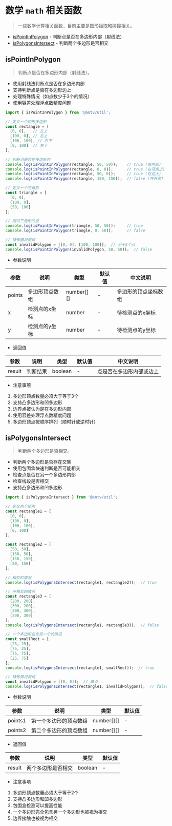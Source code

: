 # 数学 `math` 相关函数

> 一些数学计算相关函数，目前主要是图形拾取和碰撞相关。

- [isPointInPolygon](#ispointinpolygon) - 判断点是否在多边形内部（射线法）
- [isPolygonsIntersect](#ispolygonsintersect) - 判断两个多边形是否相交

## isPointInPolygon

> 判断点是否在多边形内部（射线法）。

- 使用射线法判断点是否在多边形内部
- 支持判断点是否在多边形边上
- 处理特殊情况（如点数少于3个的情况）
- 使用容差处理浮点数精度问题

```ts
import { isPointInPolygon } from '@antv/util';

// 定义一个矩形多边形
const rectangle = [
  [0, 0],   // 左上
  [100, 0], // 右上
  [100, 100], // 右下
  [0, 100]  // 左下
];

// 判断点是否在多边形内
console.log(isPointInPolygon(rectangle, 50, 50));    // true (在内部)
console.log(isPointInPolygon(rectangle, 0, 0));      // true (在顶点上)
console.log(isPointInPolygon(rectangle, 50, 0));     // true (在边上)
console.log(isPointInPolygon(rectangle, 150, 150));  // false (在外部)

// 定义一个三角形
const triangle = [
  [0, 0],
  [100, 0],
  [50, 100]
];

// 测试三角形的点
console.log(isPointInPolygon(triangle, 50, 50));     // true
console.log(isPointInPolygon(triangle, 0, 50));      // false

// 特殊情况测试
const invalidPolygon = [[0, 0], [100, 100]];  // 少于3个点
console.log(isPointInPolygon(invalidPolygon, 50, 50));  // false
```

- 参数说明

| 参数 | 说明 | 类型 | 默认值 | 中文说明 |
|---------|------|------|---------|----------|
| points | 多边形顶点数组 | number[][] | - | 多边形的顶点坐标数组 |
| x | 检测点的x坐标 | number | - | 待检测点的x坐标 |
| y | 检测点的y坐标 | number | - | 待检测点的y坐标 |

- 返回值

| 参数 | 说明 | 类型 | 默认值 | 中文说明 |
|---------|------|------|---------|----------|
| result | 判断结果 | boolean | - | 点是否在多边形内部或边上 |

- 注意事项

1. 多边形顶点数量必须大于等于3个
2. 支持凸多边形和凹多边形
3. 边界点被认为是在多边形内部
4. 使用容差处理浮点数精度问题
5. 多边形顶点按顺序排列（顺时针或逆时针）


## isPolygonsIntersect

> 判断两个多边形是否相交。

- 判断两个多边形是否存在交集
- 使用包围盒快速判断是否可能相交
- 检查点是否在另一个多边形内部
- 检查线段是否相交
- 支持凸多边形和凹多边形

```ts
import { isPolygonsIntersect } from '@antv/util';

// 定义两个矩形
const rectangle1 = [
  [0, 0],
  [100, 0],
  [100, 100],
  [0, 100]
];

const rectangle2 = [
  [50, 50],
  [150, 50],
  [150, 150],
  [50, 150]
];

// 相交的情况
console.log(isPolygonsIntersect(rectangle1, rectangle2));  // true

// 不相交的情况
const rectangle3 = [
  [200, 200],
  [300, 200],
  [300, 300],
  [200, 300]
];
console.log(isPolygonsIntersect(rectangle1, rectangle3));  // false

// 一个多边形包含另一个的情况
const smallRect = [
  [25, 25],
  [75, 25],
  [75, 75],
  [25, 75]
];
console.log(isPolygonsIntersect(rectangle1, smallRect));  // true

// 特殊情况测试
const invalidPolygon = [[0, 0]];  // 单点
console.log(isPolygonsIntersect(rectangle1, invalidPolygon));  // false
```

- 参数说明

| 参数 | 说明 | 类型 | 默认值 |
|---------|------|------|---------|
| points1 | 第一个多边形的顶点数组 | number[][] | - |
| points2 | 第二个多边形的顶点数组 | number[][] | - |

- 返回值

| 参数 | 说明 | 类型 | 默认值 |
|---------|------|------|---------|
| result | 两个多边形是否相交 | boolean | - |

- 注意事项

1. 多边形顶点数量必须大于等于2个
2. 支持凸多边形和凹多边形
3. 包围盒检测可以提高性能
4. 一个多边形完全包含另一个多边形也被视为相交
5. 边界接触也被视为相交
